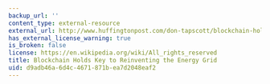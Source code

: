 ```yaml
---
backup_url: ''
content_type: external-resource
external_url: http://www.huffingtonpost.com/don-tapscott/blockchain-holds-key-to-r_b_11258136.html
has_external_license_warning: true
is_broken: false
license: https://en.wikipedia.org/wiki/All_rights_reserved
title: Blockchain Holds Key to Reinventing the Energy Grid
uid: d9adb46a-6d4c-4671-871b-ea7d2048eaf2
---
```


